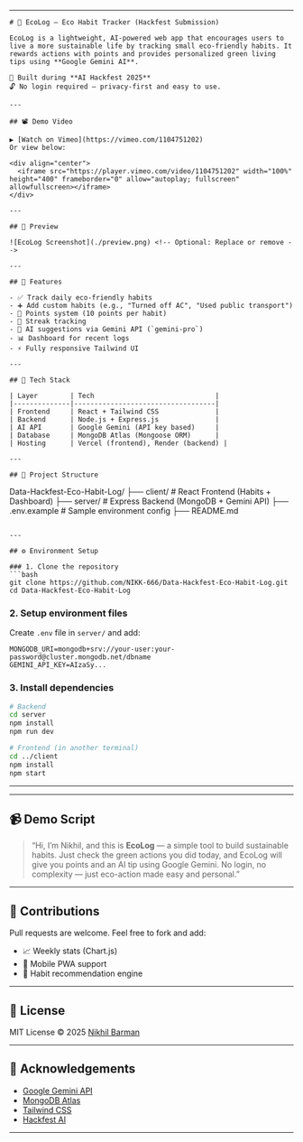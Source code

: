 

---

```
# 🌱 EcoLog – Eco Habit Tracker (Hackfest Submission)

EcoLog is a lightweight, AI-powered web app that encourages users to live a more sustainable life by tracking small eco-friendly habits. It rewards actions with points and provides personalized green living tips using **Google Gemini AI**.

🚀 Built during **AI Hackfest 2025**  
🔓 No login required — privacy-first and easy to use.

---

## 📽️ Demo Video

▶️ [Watch on Vimeo](https://vimeo.com/1104751202)  
Or view below:

<div align="center">
  <iframe src="https://player.vimeo.com/video/1104751202" width="100%" height="400" frameborder="0" allow="autoplay; fullscreen" allowfullscreen></iframe>
</div>

---

## 📸 Preview

![EcoLog Screenshot](./preview.png) <!-- Optional: Replace or remove -->

---

## 🎯 Features

- ✅ Track daily eco-friendly habits
- ➕ Add custom habits (e.g., "Turned off AC", "Used public transport")
- 💯 Points system (10 points per habit)
- 🔁 Streak tracking
- 🤖 AI suggestions via Gemini API (`gemini-pro`)
- 📊 Dashboard for recent logs
- ⚡ Fully responsive Tailwind UI

---

## 🧱 Tech Stack

| Layer        | Tech                              |
|--------------|-----------------------------------|
| Frontend     | React + Tailwind CSS              |
| Backend      | Node.js + Express.js              |
| AI API       | Google Gemini (API key based)     |
| Database     | MongoDB Atlas (Mongoose ORM)      |
| Hosting      | Vercel (frontend), Render (backend) |

---

## 📂 Project Structure

```

Data-Hackfest-Eco-Habit-Log/
├── client/         # React Frontend (Habits + Dashboard)
├── server/         # Express Backend (MongoDB + Gemini API)
├── .env.example    # Sample environment config
├── README.md

````

---

## ⚙️ Environment Setup

### 1. Clone the repository
```bash
git clone https://github.com/NIKK-666/Data-Hackfest-Eco-Habit-Log.git
cd Data-Hackfest-Eco-Habit-Log
````

### 2. Setup environment files

Create `.env` file in `server/` and add:

```env
MONGODB_URI=mongodb+srv://your-user:your-password@cluster.mongodb.net/dbname
GEMINI_API_KEY=AIzaSy...
```

### 3. Install dependencies

```bash
# Backend
cd server
npm install
npm run dev

# Frontend (in another terminal)
cd ../client
npm install
npm start
```

---



---

## 📹 Demo Script

> “Hi, I’m Nikhil, and this is **EcoLog** — a simple tool to build sustainable habits.
> Just check the green actions you did today, and EcoLog will give you points and an AI tip using Google Gemini.
> No login, no complexity — just eco-action made easy and personal.”

---

## 🤝 Contributions

Pull requests are welcome. Feel free to fork and add:

* 📈 Weekly stats (Chart.js)
* 📱 Mobile PWA support
* 🧠 Habit recommendation engine

---

## 📄 License

MIT License © 2025 [Nikhil Barman](https://github.com/NIKK-666)

---

## 🙌 Acknowledgements

* [Google Gemini API](https://ai.google.dev/)
* [MongoDB Atlas](https://www.mongodb.com/cloud/atlas)
* [Tailwind CSS](https://tailwindcss.com/)
* [Hackfest AI](https://mlh.io/)

---

```

